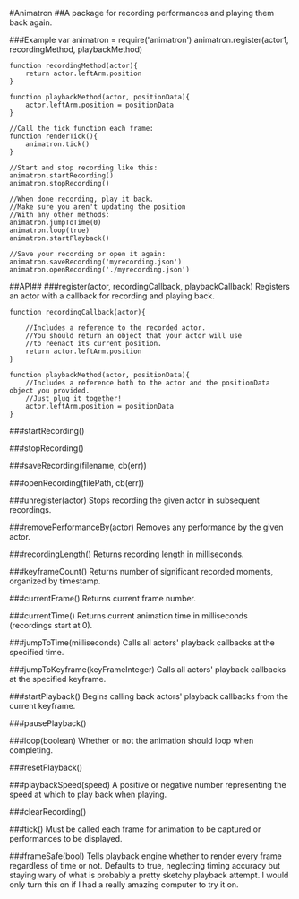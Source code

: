 #Animatron
##A package for recording performances and playing them back again.

###Example
	var animatron = require('animatron')
	animatron.register(actor1, recordingMethod, playbackMethod)

	function recordingMethod(actor){
		return actor.leftArm.position
	}

	function playbackMethod(actor, positionData){
		actor.leftArm.position = positionData
	}

	//Call the tick function each frame:
	function renderTick(){
		animatron.tick()
	}

	//Start and stop recording like this:
	animatron.startRecording()
	animatron.stopRecording()

	//When done recording, play it back.
	//Make sure you aren't updating the position
	//With any other methods:
	animatron.jumpToTime(0)
	animatron.loop(true)
	animatron.startPlayback()

	//Save your recording or open it again:
	animatron.saveRecording('myrecording.json')
	animatron.openRecording('./myrecording.json')

##API##
###register(actor, recordingCallback, playbackCallback)
Registers an actor with a callback for recording and playing back.

	function recordingCallback(actor){

		//Includes a reference to the recorded actor.
		//You should return an object that your actor will use
		//to reenact its current position.
		return actor.leftArm.position
	}

	function playbackMethod(actor, positionData){
		//Includes a reference both to the actor and the positionData object you provided.
		//Just plug it together!
		actor.leftArm.position = positionData
	}

###startRecording()

###stopRecording()

###saveRecording(filename, cb(err))

###openRecording(filePath, cb(err))

###unregister(actor)
Stops recording the given actor in subsequent recordings.

###removePerformanceBy(actor)
Removes any performance by the given actor.

###recordingLength()
Returns recording length in milliseconds.

###keyframeCount()
Returns number of significant recorded moments, organized by timestamp.

###currentFrame()
Returns current frame number.

###currentTime()
Returns current animation time in milliseconds (recordings start at 0).

###jumpToTime(milliseconds)
Calls all actors' playback callbacks at the specified time.

###jumpToKeyframe(keyFrameInteger)
Calls all actors' playback callbacks at the specified keyframe.

###startPlayback()
Begins calling back actors' playback callbacks from the current keyframe.

###pausePlayback()

###loop(boolean)
Whether or not the animation should loop when completing.

###resetPlayback()

###playbackSpeed(speed)
A positive or negative number representing the speed at which to play back when playing.

###clearRecording()

###tick()
Must be called each frame for animation to be captured or performances to be displayed.

###frameSafe(bool)
Tells playback engine whether to render every frame regardless of time or not.  Defaults to true, neglecting timing accuracy but staying wary of what is probably a pretty sketchy playback attempt.  I would only turn this on if I had a really amazing computer to try it on.
